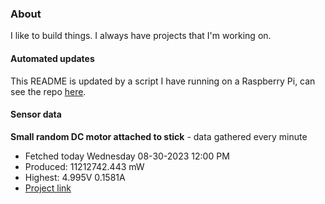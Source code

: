 ### About
I like to build things. I always have projects that I'm working on.

#### Automated updates
This README is updated by a script I have running on a Raspberry Pi, can see the repo [here](https://github.com/jdc-cunningham/raspi-git-repo-updater).

#### Sensor data


**Small random DC motor attached to stick** - data gathered every minute
- Fetched today Wednesday 08-30-2023 12:00 PM
- Produced: 11212742.443 mW
- Highest: 4.995V 0.1581A
- [Project link](https://github.com/jdc-cunningham/turbine-raspi)
